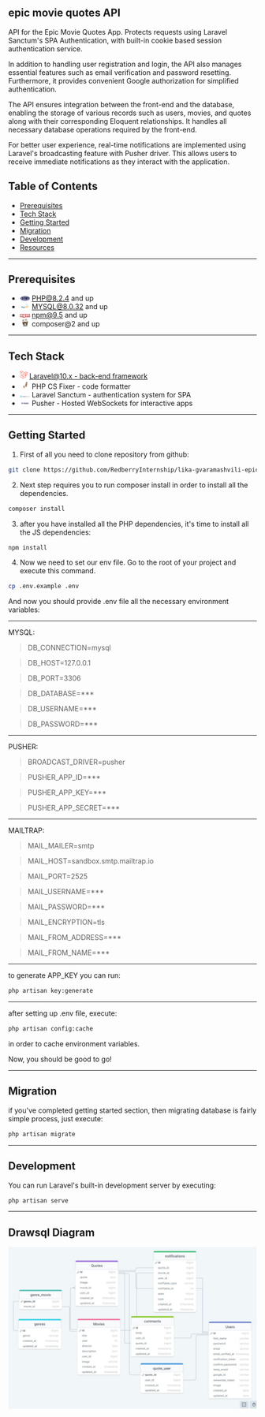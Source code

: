 ## epic movie quotes API

API for the Epic Movie Quotes App. Protects requests using Laravel Sanctum's SPA Authentication, with built-in cookie based session authentication service.

In addition to handling user registration and login, the API also manages essential features such as email verification and password resetting. Furthermore, it provides convenient Google authorization for simplified authentication.

The API ensures integration between the front-end and the database, enabling the storage of various records such as users, movies, and quotes along with their corresponding Eloquent relationships. It handles all necessary database operations required by the front-end.

For better user experience, real-time notifications are implemented using Laravel's broadcasting feature with Pusher driver. This allows users to receive immediate notifications as they interact with the application.

## Table of Contents

-   <a href="#prerequisites">Prerequisites</a>
-   <a  href="#tech-stack">Tech Stack</a>
-   <a  href="#getting-started">Getting Started</a>
-   <a  href="#migration">Migration</a>
-   <a  href="#development">Development</a>
-   <a  href="#drawsql-diagram">Resources</a>

---

## Prerequisites

-   <img width="20" src="readme/assets/PHP.png"> PHP@8.2.4 and up
-   <img width="20" src="readme/assets/Mysql.png"> MYSQL@8.0.32 and up
-   <img width="20" src="readme/assets/Npm.png"> npm@9.5 and up
-   <img width="20" src="readme/assets/Composer.png"> composer@2 and up

---

## Tech Stack

-   <img width="15" src="readme/assets/Laravel.png">
    <a target="_blank" href="https://laravel.com/docs/10.x/installation">
    Laravel@10.x - back-end framework
    </a>

-   <img width="20" src="readme/assets/CsFixer.png">
    <a target="_blank" htef="https://redberry.gitbook.io/resources/laravel/php-is-linteri">
    PHP CS Fixer - code formatter
    </a>

-   <img width="20"  src="readme/assets/Sanctum.svg">
    <a target="_blank" htef="https://laravel.com/docs/10.x/sanctum">
    Laravel Sanctum - authentication system for SPA
    </a>

-   <img width="20"  src="readme/assets/Pusher.jpg">
    <a target="_blank" htef="https://pusher.com/">
    Pusher - Hosted WebSockets for interactive apps
    </a>

---

## Getting Started

1. First of all you need to clone repository from github:

```sh
git clone https://github.com/RedberryInternship/lika-gvaramashvili-epic-movie-quotes-back.git
```

2. Next step requires you to run composer install in order to install all the dependencies.

```sh
composer install
```

3. after you have installed all the PHP dependencies, it's time to install all the JS dependencies:

```sh
npm install
```

4. Now we need to set our env file. Go to the root of your project and execute this command.

```sh
cp .env.example .env
```

And now you should provide .env file all the necessary environment variables:

---

MYSQL:

> DB_CONNECTION=mysql

> DB_HOST=127.0.0.1

> DB_PORT=3306

> DB_DATABASE=\*\*\*

> DB_USERNAME=\*\*\*

> DB_PASSWORD=\*\*\*

---

PUSHER:

> BROADCAST_DRIVER=pusher

> PUSHER_APP_ID=\*\*\*

> PUSHER_APP_KEY=\*\*\*

> PUSHER_APP_SECRET=\*\*\*

---

MAILTRAP:

> MAIL_MAILER=smtp

> MAIL_HOST=sandbox.smtp.mailtrap.io

> MAIL_PORT=2525

> MAIL_USERNAME=\*\*\*

> MAIL_PASSWORD=\*\*\*

> MAIL_ENCRYPTION=tls

> MAIL_FROM_ADDRESS=\*\*\*

> MAIL_FROM_NAME=\*\*\*

---

to generate APP_KEY you can run:

```sh
php artisan key:generate
```

---

after setting up .env file, execute:

```sh
php artisan config:cache
```

in order to cache environment variables.

Now, you should be good to go!

---

## Migration

if you've completed getting started section, then migrating database is fairly simple process, just execute:

```sh
php artisan migrate
```

---

## Development

You can run Laravel's built-in development server by executing:

```sh
php artisan serve
```

---

## Drawsql Diagram

<img width="700" src="readme/assets/drawsql.png">
